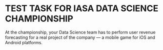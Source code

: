 #  TEST TASK FOR IASA DATA SCIENCE CHAMPIONSHIP

At the championship, your Data Science team has to perform user revenue forecasting for a real project of the company — a mobile game for iOS and Android platforms.
